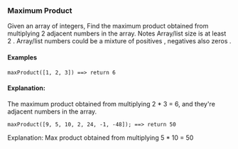 ### Maximum Product
Given an array of integers, Find the maximum product obtained from multiplying 2 adjacent numbers in the array.
Notes
Array/list size is at least 2 .
Array/list numbers could be a mixture of positives , negatives also zeros .

#### Examples
`maxProduct([1, 2, 3]) ==> return 6`


#### Explanation:
The maximum product obtained from multiplying 2 * 3 = 6, and they're adjacent numbers in the array.

`maxProduct([9, 5, 10, 2, 24, -1, -48]); ==> return 50`

Explanation:
Max product obtained from multiplying 5 * 10 = 50
